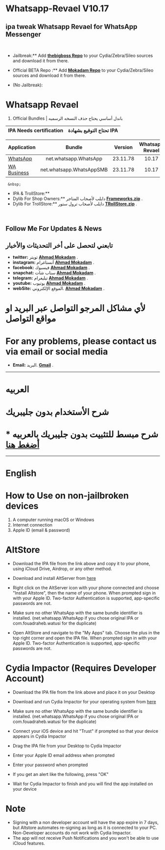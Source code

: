 # Whatsapp-Revael V10.17
ipa tweak Whatsapp Revael for WhatsApp Messenger
-----------
&nbsp;


* Jailbreak:** Add __[thebigboss Repo](http://apt.thebigboss.org/repofiles/cydia)__ to your Cydia/Zebra/Sileo sources and download it from there. 
* Official BETA Repo :** Add __[Mokadam Repo](https://mokaddam.firepo.me/)__ to your Cydia/Zebra/Sileo sources and download it from there. 



* (No Jailbreak): 
 # Whatsapp Revael 
       
       
       
 1.  Official Bundles | باندل أساسي يحتاج حذف النسخه الرسميه

|  IPA Needs certification  |  تحتاج التوقيع بشهادة  IPA|
| ------------------ |:---------:|

| Application | Bundle | Version | Whatsapp Revael |
| ------------------ |:---------:|:------:|:------:|
| [WhatsApp](https://drive.google.com/file/d/1gqpBnI_Gv6C2HsuUhzZh1TPFXBzVRfDl/view?usp=drive_link) | net.whatsapp.WhatsApp | 23.11.78 | 10.17 |
| [WA Business](https://drive.google.com/file/d/1DOaeyfvAfIxsHfeCAVFcqX5-SDHz2g1v/view?usp=drive_link) | net.whatsapp.WhatsAppSMB | 23.11.78 | 10.17 |



       
         
     &nbsp;    
  
         
         
 * IPA & TrollStore:**
 * Dylib For Shop Owners:** دايلب لأصحاب المتاجر    __[Frameworks.zip](https://drive.google.com/file/d/1z0mWmk5zXGHpHcBD-HnOp6mX2Duqz21L/view?usp=sharing)__ .
   &nbsp;
 * Dylib For TrollStore:** دايلب لأصحاب ترول ستور   __[TRollStore.zip](https://drive.google.com/file/d/1QavJcL1mIrkYn4NhOaUMITtS3DkSc2gv/view?usp=sharing)__ . 
    
&nbsp;

## Follow Me For Updates & News
## تابعني لتحصل على أخر التحديثات والأخبار

* **twitter:** تويتر   __[Ahmad Mokadam](http://twitter.com/ahmadmokaddam)__ . 
* **instagram:** أنستاغرام __[Ahmad Mokadam](http://instagram.com/ahmadmokaddam)__ . 
* **facebook:** فيسبوك  __[Ahmad Mokadam](http://facebook.com/ahmadmokaddam)__ . 
* **snapchat:** سناب شات  __[Ahmad Mokadam](https://www.snapchat.com/add/ahmad_mokadam)__ . 
* **telegram:** تيليغرام  __[Ahmad Mokadam](http://https://t.me/AHMADMOKADAM)__ . 
* **youtube:** يوتيوب   __[Ahmad Mokadam](https://m.youtube.com/channel/UCA72wIrAAB3FBmqS8L5MCjg/about?disable_polymer=1)__ . 
* **webSite:** الموقع الإلكتروني.       __[Ahmad Mokadam](http://mokadam.com)__ . 




# لأي مشاكل المرجو التواصل عبر البريد او مواقع التواصل 
# For any problems, please contact us via email or social media
* **Email:** البريد.       __[Gmail](mailto:ahmadmokaddam@gmail.com)__ . 


-----------------------

# العربيه

# شرح الأستخدام بدون جليبريك

# * شرح مبسط للتثبيت بدون جليبريك بالعربيه [أضغط هنا](https://www.mokadam.com/p/alt.html?m=1)

--------------------

# English

# How to Use on non-jailbroken devices

1. A computer running macOS or Windows
2. Internet connection
3. Apple ID (email & password)

# AltStore

* Download the IPA file from the link above and copy it to your phone, using iCloud Drive, Airdrop, or any other method.

* Download and install AltServer from [here](https://altstore.io)

* Right click on the AltServer icon with your phone connected and choose "Install Altstore", then the name of your phone. When prompted sign in with your Apple ID. Two-factor Authentication is supported, app-specific passwords are not.

* Make sure no other WhatsApp with the same bundle identifier is installed. (net.whatsapp.WhatsApp if you chose original IPA or com.fouadraheb.watusi for the duplicate)

* Open AltStore and navigate to the "My Apps" tab. Choose the plus in the top right corner and open the IPA file. When prompted sign in with your Apple ID. Two-factor Authentication is supported, app-specific passwords are not.

# Cydia Impactor (Requires Developer Account)

* Download the IPA file from the link above and place it on your Desktop

* Download and run Cydia Impactor for your operating system from [here](http://www.cydiaimpactor.com)

* Make sure no other WhatsApp with the same bundle identifier is installed. (net.whatsapp.WhatsApp if you chose original IPA or com.fouadraheb.watusi for the duplicate)

* Connect your iOS device and hit "Trust" if prompted so that your device appears in Cydia Impactor

* Drag the IPA file from your Desktop to Cydia Impactor

* Enter your Apple ID email address when prompted 

* Enter your password when prompted 

* If you get an alert like the following, press "OK"

* Wait for Cydia Impactor to finish and you will find the app installed on your device

# Note

* Signing with a non developer account will have the app expire in 7 days, but Altstore automates re-signing as long as it is connected to your PC. Non-Developer accounts do not work with Cydia Impactor.
* The app will not receive Push Notifications and you won't be able to use iCloud features.


